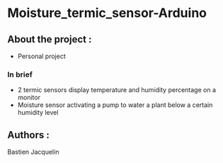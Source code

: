 # Moisture_termic_sensor-Arduino

## About the project : 

- Personal project

### In brief

- 2 termic sensors display temperature and humidity percentage on a monitor 
- Moisture sensor activating a pump to water a plant below a certain humidity level

## Authors :

Bastien Jacquelin
